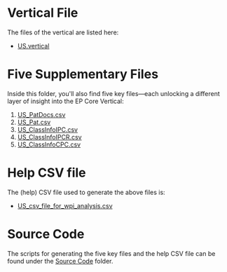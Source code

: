 # Vertical File
The files of the vertical are listed here:
- [US.vertical](https://drive.google.com/file/d/1VUBxUQhs_LmiDauOQNp_Jub9Et0UOFgr/view?usp=sharing)

# Five Supplementary Files
Inside this folder, you'll also find five key files—each unlocking a different layer of insight into the EP Core Vertical:
1. [US_PatDocs.csv](https://drive.google.com/file/d/14nVuAJcC2XBnXMHI3MzM3M7zhYJFuKVl/view?usp=sharing)
2. [US_Pat.csv](https://drive.google.com/file/d/114brLOj6gho3DairogZqLURYuAxAl32m/view?usp=sharing)
3. [US_ClassInfoIPC.csv](https://drive.google.com/file/d/1kN7fOpvwUZz3I2Dx4fBoVM0SKUhSNias/view?usp=sharing)
4. [US_ClassInfoIPCR.csv](https://drive.google.com/file/d/1OyTNnFVoI762ituBoS1n7v0kFNjzMB5J/view?usp=sharing)
5. [US_ClassInfoCPC.csv](https://drive.google.com/file/d/1-4uaOCMIJZPVm5fhcqzgI6wK9h46QMj9/view?usp=sharing)

# Help CSV file
The (help) CSV file used to generate the above files is:
- [US_csv_file_for_wpi_analysis.csv](https://drive.google.com/file/d/1Jakgn3t5r7aC8UdmOLy3SXKVl6PHl6KT/view?usp=sharing)

# Source Code
The scripts for generating the five key files and the help CSV file can be found under the [Source Code](https://github.com/cs1msa/WPIplus/tree/main/Collection%20Verticals%20(subsets)/Source%20Code) folder.
